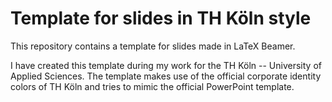 # Template for slides in TH Köln style

This repository contains a template for slides made in LaTeX Beamer.

I have created this template during my work for the TH Köln -- University of Applied Sciences.
The template makes use of the official corporate identity colors of TH Köln and tries to mimic the official PowerPoint template.
